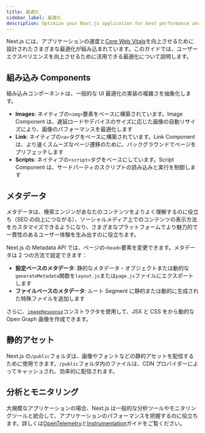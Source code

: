 ```yaml
---
title: 最適化
sidebar_label: 最適化
description: Optimize your Next.js application for best performance and user experience.
---
```


Next.js には、アプリケーションの速度と[Core Web Vitals](https://web.dev/vitals/)を向上させるために設計されたさまざまな最適化が組み込まれています。このガイドでは、ユーザーエクスペリエンスを向上させるために活用できる最適化について説明します。

## 組み込み Components

組み込みコンポーネントは、一般的な UI 最適化の実装の複雑さを抽象化します。

- **Images**: ネイティブの`<img>`要素をベースに構築されています。Image Component は、遅延ロードやデバイスのサイズに応じた画像の自動リサイズにより、画像のパフォーマンスを最適化します
- **Link**: ネイティブの`<a>`タグをベースに構築されています。Link Component は、より速くスムーズなページ遷移のために、バックグラウンドでページをプリフェッチします
- **Scripts**: ネイティブの`<script>`タグをベースにしています。Script Component は、サードパーティのスクリプトの読み込みと実行を制御します

## メタデータ

<!-- textlint-disable -->

メタデータは、検索エンジンがあなたのコンテンツをよりよく理解するのに役立ち（SEO の向上につながる）、ソーシャルメディア上でのコンテンツの表示方法をカスタマイズできるようになり、さまざまなプラットフォームでより魅力的で一貫性のあるユーザー体験を生み出すのに役立ちます。

<!-- textlint-enable -->

Next.js の Metadata API では、ページの`<head>`要素を変更できます。メタデータは 2 つの方法で設定できます：

- **設定ベースのメタデータ**: 静的なメタデータ・オブジェクトまたは動的な`generateMetadata`関数を`layout.js`または`page.js`ファイルにエクスポートします
- **ファイルベースのメタデータ**: ルート Segment に静的または動的に生成された特殊ファイルを追加します

さらに、[`imageResponse`](/docs/app-router/api-reference/functions/image-response)コンストラクタを使用して、JSX と CSS をから動的な Open Graph 画像を作成できます。

## 静的アセット

Next.js の`/public`フォルダは、画像やフォントなどの静的アセットを配信するために使用できます。`/public`フォルダ内のファイルは、CDN プロバイダーによってキャッシュされ、効率的に配信されます。

## 分析とモニタリング

大規模なアプリケーションの場合、Next.js は一般的な分析ツールやモニタリングツールと統合して、アプリケーションのパフォーマンスを把握するのに役立ちます。詳しくは[OpenTelemetry](https://nextjs.org/docs/pages/building-your-application/optimizing/open-telemetry)と[Instrumentation](https://nextjs.org/docs/pages/building-your-application/optimizing/instrumentation)ガイドをご覧ください。
